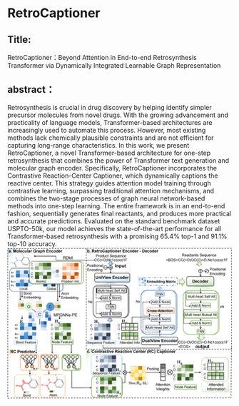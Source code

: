 # RetroCaptioner

## Title:
RetroCaptioner：Beyond Attention in End-to-end Retrosynthesis Transformer via Dynamically Integrated Learnable Graph Representation
## abstract：
Retrosynthesis is crucial in drug discovery by helping identify simpler precursor molecules from novel drugs. With the growing advancement and practicality of language models, Transformer-based architectures are increasingly used to automate this process. However, most existing methods lack chemically plausible constraints and are not efficient for capturing long-range characteristics. In this work, we present RetroCaptioner, a novel Transformer-based architecture for one-step retrosynthesis that combines the power of Transformer text generation and molecular graph encoder. Specifically, RetroCaptioner incorporates the Contrastive Reaction-Center Captioner, which dynamically captions the reactive center. This strategy guides attention model training through contrastive learning, surpassing traditional attention mechanisms, and combines the two-stage processes of graph neural network-based methods into one-step learning. The entire framework is in an end-to-end fashion, sequentially generates final reactants, and produces more practical and accurate predictions. Evaluated on the standard benchmark dataset USPTO-50k, our model achieves the state-of-the-art performance for all Transformer-based retrosynthesis with a promising 65.4% top-1 and 91.1% top-10 accuracy.
![image](model.png)
